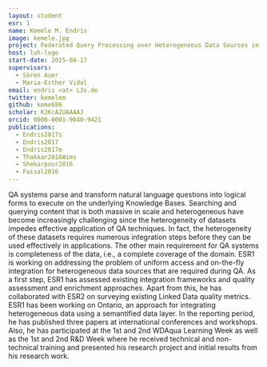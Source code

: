 ```yaml
---
layout: student
esr: 1
name: Kemele M. Endris
image: kemele.jpg
project: Federated Query Processing over Heterogeneous Data Sources in a Data Lake
host: luh-logo
start-date: 2015-08-17
supervisors:
  - Sören Auer
  - Maria-Esther Vidal
email: endris <at> L3s.de
twitter: kemelem
github: keme686
scholar: KJKcA2UAAAAJ
orcid: 0000-0001-9040-9421
publications:
  - Endris2017s
  - Endris2017
  - Endris2017m
  - Thakkar2016Wims
  - Shekarpour2016
  - Faisal2016
---
```

QA systems parse and transform natural language questions into logical forms to execute on the underlying Knowledge Bases. Searching and querying content that is both massive in scale and heterogeneous have become increasingly challenging since the heterogeneity of datasets impedes effective application of QA techniques. In fact, the heterogeneity of these datasets requires numerous integration steps before they can be used effectively in applications. The other main requirement for QA systems is completeness of the data, i.e., a complete coverage of the domain. ESR1 is working on addressing the problem of uniform access and on-the-fly integration for heterogeneous data sources that are required during QA. As a first step, ESR1 has assessed existing integration frameworks and quality assessment and enrichment approaches. Apart from this, he has collaborated with ESR2 on surveying existing Linked Data quality metrics. ESR1 has been working on Ontario, an approach for integrating heterogeneous data using a semantified data layer. In the reporting period, he has published three papers at international conferences and workshops. Also, he has participated at the 1st and 2nd WDAqua Learning Week as well as the 1st and 2nd R&D Week where he received technical and non-technical training and presented his research project and initial results from his research work.
